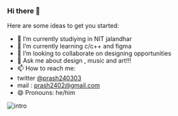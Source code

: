 ### Hi there 👋



Here are some ideas to get you started:

- 🔭 I’m currently studiying in NIT jalandhar
- 🌱 I’m currently learning c/c++ and figma
- 👯 I’m looking to collaborate on designing opportunities  
- 💬 Ask me about design , music and art!!!
- 📫 How to reach me:
- twitter [@prash240303](https://twitter.com/prash2403)
- mail : prash2402@gmail.com 
- 😄 Pronouns:  he/him 

![intro](https://user-images.githubusercontent.com/93905743/155081155-02134da7-4dfc-4faa-a78e-ba00e68212f4.png)
